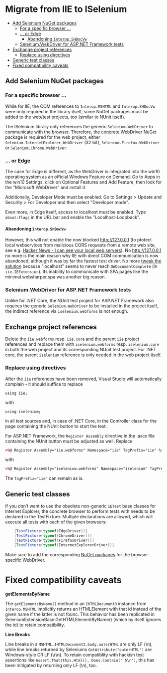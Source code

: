 # Migrate from IIE to ISelenium

* [Add Selenium NuGet packages](#add-selenium-nuget-packages)
   *  [For a specific browser ...](#for-a-specific-browser)
   *  [... or Edge](#or-edge)
      *  [Abandoning ```Interop.SHDocVw```](#abandoning-interop.shdocvw)
   *  [Selenium.WebDriver for ASP.NET Framework tests](#selenium.webdriver-for-asp.net-framework-tests)
* [Exchange project references](#exchange-project-references)
   * [Replace using directives](#exchange-using-directives)
* [Generic test classes](#generic-test-classes)
* [Fixed compatibility caveats](#fixed-compatibility-caveats)


## Add Selenium NuGet packages

### For a specific browser ...

While for IIE, the COM references to ```Interop.MSHTML``` and
```Interop.SHDocVw``` were only required in the library itself, some NuGet
packages must be added to the web/test projects, too (similar to NUnit itself).

The ISelenium library only references the generic ```Selenium.WebDriver``` to
communicate with the browser. Therefore, the concrete WebDriver NuGet package
is required for the web project, either
```Selenium.InternetExplorer.WebDriver``` (32 bit),
```Selenium.Firefox.WebDriver``` or ```Selenium.Chrome.WebDriver```. 

### ... or Edge

The case for Edge is different, as the WebDriver is integrated into the win10
operating system as an official Windows Feature on Demand. Go to Apps in the
win10 Settings, click on Optional Features and Add Feature, then look for the
"Microsoft WebDriver" and install it.

Additionally, Developer Mode must be enabled. Go to Settings > Update and
Security > For Developer and then select "Developer mode".

Even more, in Edge itself, access to localhost must be enabled. Type
```about:flags``` in the URL bar and enable the "Localhost-Loopback".

#### Abandoning ```Interop.SHDocVw```

However, this will not enable the now blocked http://127.0.0.1 (to ptotect local
webservices from malicious CORS requests from a remote web site, see e.g.
[Hacker News - I can see your local web
servers](https://news.ycombinator.com/item?id=20028108)). No http://127.0.0.1 no
more is the main reason why IIE with direct COM communication is now abandoned,
although it was by far the fastest test driver. No more [tweak the
solution](setup.md#clone-and-tweak-the-solution) because "localhost" seems to
never reach ```OnDocumentComplete``` (in ```iie.IEExtension```). Its inability
to communicate with SPA pages like the minimal.websharper.spa was another big
reason.

### Selenium.WebDriver for ASP.NET Framework tests

Unlike for .NET Core, the NUnit test project for ASP.NET Framework also
requires the generic ```Selenium.WebDriver``` to be installed in the project
itself, the indirect reference via ```iselenium.webforms``` is not enough. 

## Exchange project references

Delete the ```iie.webforms``` resp. ```iie.core``` and the parent ```iie```
project references and replace them with ```iselenium.webforms``` resp.
```iselenium.core``` in both the web project and its corresponding NUnit test
project. For .NET core, the parent ```iselenium``` reference is only needed in
the web project itself.


### Replace using directives

After the ```iie``` references have been removed, Visual Studio will
automatically complain - it should suffice to replace

```chsarp
using iie;
```

with 

```chsarp
using iselenium;
```

in all test sources and, in case of .NET Core, in the Controller class for the
page containing the NUnit button to start the test.

For ASP.NET Framework, the ```Register Assembly``` directive in the .ascx file
containing the NUnit button must be adjusted as well. Replace

```html
<%@ Register Assembly="iie.webforms" Namespace="iie" TagPrefix="iie" %>
```

with

```html
<%@ Register Assembly="iselenium.webforms" Namespace="iselenium" TagPrefix="iie" %>
```

The ```TagPrefix="iie"``` can remain as is.



## Generic test classes

If you don’t want to use the obsolete non-generic ```IETest``` base classes for
Internet Explorer, the concrete browser to perform tests with needs to be
declared in the TestFixture. Multiple declarations are allowed, which will
execute all tests with each of the given browsers:

```csharp
    [TestFixture(typeof(EdgeDriver))]
    [TestFixture(typeof(ChromeDriver))]
    [TestFixture(typeof(FirefoxDriver))]
    [TestFixture(typeof(InternetExplorerDriver))]
```

Make sure to add the corresponding [NuGet packages](#add-nuget-packages) for the browser-specific WebDriver.


# Fixed compatibility caveats

__getElementsByName__

The ```getElementsByName()``` method in an ```IHTMLDocument3``` instance from
```Interop.MSHTML``` implicitly returns an HTMLElement with that id instead of
the given name if the latter is not founc. This behavior has been replicated in
SeleniumExtensionBase.GetHTMLElementByName() (which by itself ignores the id) to
retain compatibility.

__Line Breaks__

Line breaks in a ```MSHTML.IHTMLDocument2.body.outerHTML``` are only LF (\n),
while line breaks returned by Seleniums ```GetAttribute("outerHTML")``` are
Windows-style CR LF (\r\n). To retain compatiblity with hackish test assertions
like ```Assert.That(this.Html(), Does.Contain(" 5\n")```, this has been
mitigated by returning only LF (\n), too. 
